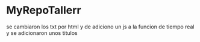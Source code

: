 # MyRepoTallerr


se cambiaron los txt por html y de adiciono un js  a la funcion de tiempo real y se adicionaron unos titulos 